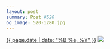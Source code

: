 ```yaml
---
layout: post
summary: Post #520
og_image: 520-1280.jpg
---
```


<p>
  <time><a href="/520">{{ page.date | date: "%B %e, %Y" }}</a></time>
  <a href="/520"><img src="{{ site.assets_url }}/520-640.jpg" srcset="{{ site.assets_url }}/520-320.jpg 320w, {{ site.assets_url }}/520-640.jpg 640w, {{ site.assets_url }}/520-960.jpg 960w, {{ site.assets_url }}/520-1280.jpg 1280w" sizes="(min-width: 700px) 50vw, calc(100vw - 2rem)" /></a>
</p>
